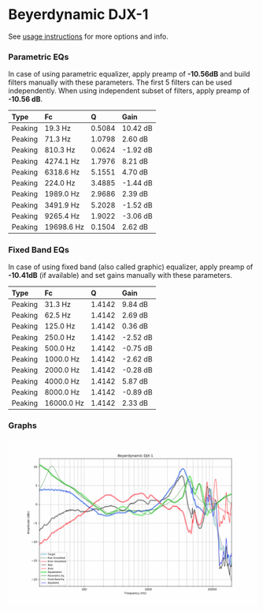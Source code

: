 # Beyerdynamic DJX-1
See [usage instructions](https://github.com/jaakkopasanen/AutoEq#usage) for more options and info.

### Parametric EQs
In case of using parametric equalizer, apply preamp of **-10.56dB** and build filters manually
with these parameters. The first 5 filters can be used independently.
When using independent subset of filters, apply preamp of **-10.56 dB**.

| Type    | Fc         |      Q | Gain     |
|:--------|:-----------|:-------|:---------|
| Peaking | 19.3 Hz    | 0.5084 | 10.42 dB |
| Peaking | 71.3 Hz    | 1.0798 | 2.60 dB  |
| Peaking | 810.3 Hz   | 0.0624 | -1.92 dB |
| Peaking | 4274.1 Hz  | 1.7976 | 8.21 dB  |
| Peaking | 6318.6 Hz  | 5.1551 | 4.70 dB  |
| Peaking | 224.0 Hz   | 3.4885 | -1.44 dB |
| Peaking | 1989.0 Hz  | 2.9686 | 2.39 dB  |
| Peaking | 3491.9 Hz  | 5.2028 | -1.52 dB |
| Peaking | 9265.4 Hz  | 1.9022 | -3.06 dB |
| Peaking | 19698.6 Hz | 0.1504 | 2.62 dB  |

### Fixed Band EQs
In case of using fixed band (also called graphic) equalizer, apply preamp of **-10.41dB**
(if available) and set gains manually with these parameters.

| Type    | Fc         |      Q | Gain     |
|:--------|:-----------|:-------|:---------|
| Peaking | 31.3 Hz    | 1.4142 | 9.84 dB  |
| Peaking | 62.5 Hz    | 1.4142 | 2.69 dB  |
| Peaking | 125.0 Hz   | 1.4142 | 0.36 dB  |
| Peaking | 250.0 Hz   | 1.4142 | -2.52 dB |
| Peaking | 500.0 Hz   | 1.4142 | -0.75 dB |
| Peaking | 1000.0 Hz  | 1.4142 | -2.62 dB |
| Peaking | 2000.0 Hz  | 1.4142 | -0.28 dB |
| Peaking | 4000.0 Hz  | 1.4142 | 5.87 dB  |
| Peaking | 8000.0 Hz  | 1.4142 | -0.89 dB |
| Peaking | 16000.0 Hz | 1.4142 | 2.33 dB  |

### Graphs
![](./Beyerdynamic%20DJX-1.png)